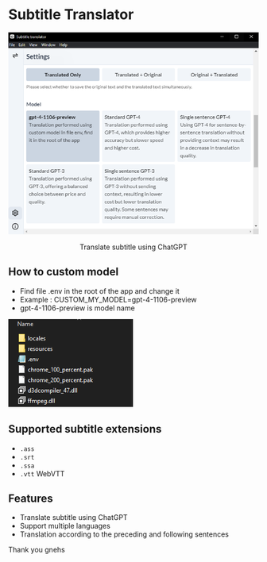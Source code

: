 # Subtitle Translator

<img width="780" src="https://github.com/tvone/subtitle-translator-electron/blob/master/assets/subtitle_electron1.PNG">
<p align="center">
  Translate subtitle using ChatGPT
</p>

## How to custom model
- Find file .env in the root of the app and change it
- Example : CUSTOM_MY_MODEL=gpt-4-1106-preview
- gpt-4-1106-preview is model name

<img width="251" src="https://github.com/tvone/subtitle-translator-electron/blob/master/assets/custom_env.PNG">

## Supported subtitle extensions

- `.ass`
- `.srt`
- `.ssa`
- `.vtt` WebVTT

## Features

- Translate subtitle using ChatGPT
- Support multiple languages
- Translation according to the preceding and following sentences

Thank you gnehs